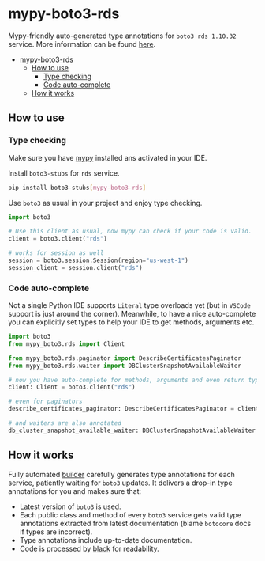 # mypy-boto3-rds

Mypy-friendly auto-generated type annotations for `boto3 rds 1.10.32` service.
More information can be found [here](https://github.com/vemel/mypy_boto3).

- [mypy-boto3-rds](#mypy-boto3-rds)
  - [How to use](#how-to-use)
    - [Type checking](#type-checking)
    - [Code auto-complete](#code-auto-complete)
  - [How it works](#how-it-works)

## How to use

### Type checking

Make sure you have [mypy](https://github.com/python/mypy) installed ans activated in your IDE.

Install `boto3-stubs` for `rds` service.

```bash
pip install boto3-stubs[mypy-boto3-rds]
```

Use `boto3` as usual in your project and enjoy type checking.

```python
import boto3

# Use this client as usual, now mypy can check if your code is valid.
client = boto3.client("rds")

# works for session as well
session = boto3.session.Session(region="us-west-1")
session_client = session.client("rds")

```

### Code auto-complete

Not a single Python IDE supports `Literal` type overloads yet (but in `VSCode` support is just around the corner).
Meanwhile, to have a nice auto-complete you can explicitly set types to help your IDE to get methods, arguments etc.

```python
import boto3
from mypy_boto3.rds import Client

from mypy_boto3.rds.paginator import DescribeCertificatesPaginator
from mypy_boto3.rds.waiter import DBClusterSnapshotAvailableWaiter

# now you have auto-complete for methods, arguments and even return types
client: Client = boto3.client("rds")

# even for paginators
describe_certificates_paginator: DescribeCertificatesPaginator = client.get_paginator("describe_certificates")

# and waiters are also annotated
db_cluster_snapshot_available_waiter: DBClusterSnapshotAvailableWaiter = client.get_waiter("db_cluster_snapshot_available")
```

## How it works

Fully automated [builder](https://github.com/vemel/mypy_boto3) carefully generates
type annotations for each service, patiently waiting for `boto3` updates. It delivers
a drop-in type annotations for you and makes sure that:

- Latest version of `boto3` is used.
- Each public class and method of every `boto3` service gets valid type annotations
  extracted from latest documentation (blame `botocore` docs if types are incorrect).
- Type annotations include up-to-date documentation.
- Code is processed by [black](https://github.com/psf/black) for readability.